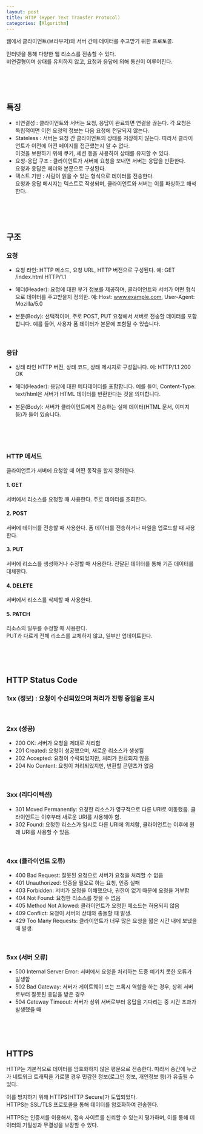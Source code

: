 ```yaml
---
layout: post
title: HTTP (Hyper Text Transfer Protocol)
categories: [Algorithm]
---
```


웹에서 클라이언트(브라우저)와 서버 간에 데이터를 주고받기 위한 프로토콜.
  
인터넷을 통해 다양한 웹 리소스를 전송할 수 있다.   
비연결형이며 상태를 유지하지 않고, 요청과 응답에 의해 통신이 이루어진다.  

<br><br><br>

## 특징
- 비연결성 : 클라이언트와 서버는 요청, 응답이 완료되면 연결을 끊는다. 각 요청은 독립적이면 이전 요청의 정보는 다음 요청에 전달되지 않는다.
- Stateless : 서버는 요청 간 클라이언트의 상태를 저장하지 않는다. 따라서 클라이언트가 이전에 어떤 페이지를 접근했는지 알 수 없다.   
  이것을 보완하기 위해 쿠키, 세션 등을 사용하여 상태를 유지할 수 있다.
- 요청-응답 구조 : 클라이언트가 서버에 요청을 보내면 서버는 응답을 반환한다.  
  요청과 응답은 헤더와 본문으로 구성된다.
- 텍스트 기반 : 사람이 읽을 수 있는 형식으로 데이터를 전송한다.  
  요청과 응답 메시지는 텍스트로 작성되며, 클라이언트와 서버는 이를 파싱하고 해석한다.  


<br><br><br>

## 구조
### 요청
- 요청 라인:
HTTP 메소드, 요청 URL, HTTP 버전으로 구성된다.
예: GET /index.html HTTP/1.1
  
- 헤더(Header):
요청에 대한 부가 정보를 제공하며, 클라이언트와 서버가 어떤 형식으로 데이터를 주고받을지 정의한.
예: Host: www.example.com, User-Agent: Mozilla/5.0
  
- 본문(Body):
선택적이며, 주로 POST, PUT 요청에서 서버로 전송할 데이터를 포함합니다. 예를 들어, 사용자 폼 데이터가 본문에 포함될 수 있습니다.



<br>

### 응답
- 상태 라인
HTTP 버전, 상태 코드, 상태 메시지로 구성됩니다.
예: HTTP/1.1 200 OK
  

- 헤더(Header):
응답에 대한 메타데이터를 포함합니다. 예를 들어, Content-Type: text/html은 서버가 HTML 데이터를 반환한다는 것을 의미합니다.

- 본문(Body):
서버가 클라이언트에게 전송하는 실제 데이터(HTML 문서, 이미지 등)가 들어 있습니다.




<br><br><br>

### HTTP 메서드
클라이언트가 서버에 요청할 때 어떤 동작을 할지 정의한다.
#### 1. GET  
서버에서 리소스를 요청할 때 사용한다. 주로 데이터를 조회한다.  

#### 2. POST
서버에 데이터를 전송할 때 사용한다. 폼 데이터를 전송하거나 파일을 업로드할 때 사용한다.  

#### 3. PUT  
서버에 리소스를 생성하거나 수정할 때 사용한다. 전달된 데이터를 통해 기존 데이터를 대체한다.  

#### 4. DELETE  
서버에서 리소스를 삭제할 때 사용한다.  

#### 5. PATCH
리소스의 일부를 수정할 때 사용한다.  
PUT과 다르게 전체 리소스를 교체하지 않고, 일부만 업데이트한다.



<br><br><br>

## HTTP Status Code

### 1xx (정보) : 요청이 수신되었으며 처리가 진행 중임을 표시

<br>

### 2xx (성공)
- 200 OK: 서버가 요청을 제대로 처리함  
- 201 Created: 요청이 성공했으며, 새로운 리소스가 생성됨  
- 202 Accepted: 요청이 수락되었지만, 처리가 완료되지 않음
- 204 No Content: 요청이 처리되었지만, 반환할 콘텐츠가 없음 


<br>

### 3xx (리다이렉션)
- 301 Moved Permanently: 요청한 리소스가 영구적으로 다른 URI로 이동했음. 클라이언트는 이후부터 새로운 URI를 사용해야 함.
- 302 Found: 요청한 리소스가 임시로 다른 URI에 위치함, 클라이언트는 이후에 원래 URI를 사용할 수 있음.


<br>

### 4xx (클라이언트 오류)  
- 400 Bad Request: 잘못된 요청으로 서버가 요청을 처리할 수 없음
- 401 Unauthorized: 인증을 필요로 하는 요청, 인증 실패  
- 403 Forbidden:  서버가 요청을 이해했으나, 권한이 없기 때문에 요청을 거부함
- 404 Not Found: 요청한 리소스를 찾을 수 없음
- 405 Method Not Allowed: 클라이언트가 요청한 메소드는 허용되지 않음
- 409 Conflict: 요청이 서버의 상태와 충돌할 때 발생.
- 429 Too Many Requests: 클라이언트가 너무 많은 요청을 짧은 시간 내에 보냈을 때 발생.


<br>

### 5xx (서버 오류)
- 500 Internal Server Error: 서버에서 요청을 처리하는 도중 예기치 못한 오류가 발생함
- 502 Bad Gateway: 서버가 게이트웨이 또는 프록시 역할을 하는 경우, 상위 서버로부터 잘못된 응답을 받은 경우
- 504 Gateway Timeout: 서버가 상위 서버로부터 응답을 기다리는 중 시간 초과가 발생했을 때






<br><br><br>

## HTTPS
HTTP는 기본적으로 데이터를 암호화하지 않은 평문으로 전송한다.
따라서 중간에 누군가 네트워크 트래픽을 가로챌 경우 민감한 정보(로그인 정보, 개인정보 등)가 유출될 수 있다.
  
이를 방지하기 위해 HTTPS(HTTP Secure)가 도입되었다.   
HTTPS는 SSL/TLS 프로토콜을 통해 데이터를 암호화하여 전송한다. 

HTTPS는 인증서를 이용해서, 접속 사이트를 신뢰할 수 있는지 평가하며, 이를 통해 데이터의 기밀성과 무결성을 보장할 수 있다.  


